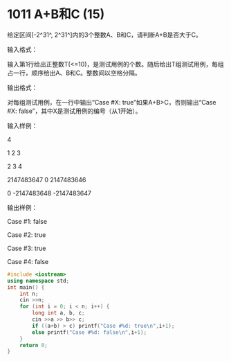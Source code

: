 # 1011 A+B和C (15)

给定区间[-2^31^, 2^31^]内的3个整数A、B和C，请判断A+B是否大于C。

输入格式：

输入第1行给出正整数T(<=10)，是测试用例的个数。随后给出T组测试用例，每组占一行，顺序给出A、B和C。整数间以空格分隔。

输出格式：

对每组测试用例，在一行中输出“Case #X: true”如果A+B>C，否则输出“Case #X: false”，其中X是测试用例的编号（从1开始）。

输入样例：

4


1 2 3

2 3 4

2147483647 0 2147483646

0 -2147483648 -2147483647

输出样例：

Case #1: false

Case #2: true

Case #3: true

Case #4: false
```C++
#include <iostream>
using namespace std;
int main() {
    int n;
    cin >>n;
    for (int i = 0; i < n; i++) {
        long int a, b, c;
        cin >>a >> b>> c;
        if ((a+b) > c) printf("Case #%d: true\n",i+1);
        else printf("Case #%d: false\n",i+1);
    }
    return 0;
}
```
